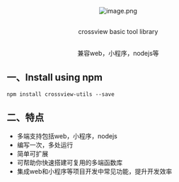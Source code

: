 <p align="center" style="margin: 30px 0 0px;">
<img width="" src="https://new.inews.gtimg.com/tnews/1b15195a/491a/1b15195a-491a-4c6a-b0a9-52de4dc643b5.png" alt="image.png" />
</p>
<p align="center" style="margin: 30px 0 0px;">
crossview basic tool library
</p>
<p align="center" style="margin: 30px 0 0px;">兼容web，小程序，nodejs等</p>



## 一、Install using npm 
``` 
npm install crossview-utils --save
```
## 二、特点
+ 多端支持包括web，小程序，nodejs
+ 编写一次，多处运行
+ 简单可扩展
+ 可帮助你快速搭建可复用的多端函数库
+ 集成web和小程序等项目开发中常见功能，提升开发效率

